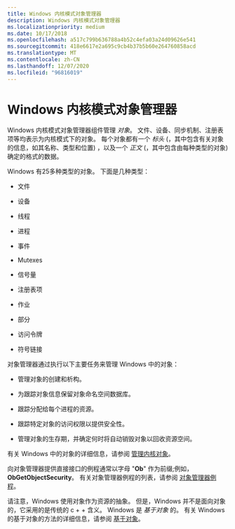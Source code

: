 ```yaml
---
title: Windows 内核模式对象管理器
description: Windows 内核模式对象管理器
ms.localizationpriority: medium
ms.date: 10/17/2018
ms.openlocfilehash: a517c799b636788a4b52c4efa03a24d09626e541
ms.sourcegitcommit: 418e6617e2a695c9cb4b37b5b60e264760858acd
ms.translationtype: MT
ms.contentlocale: zh-CN
ms.lasthandoff: 12/07/2020
ms.locfileid: "96816019"
---
```

# <a name="windows-kernel-mode-object-manager"></a>Windows 内核模式对象管理器


Windows 内核模式对象管理器组件管理 *对象*。 文件、设备、同步机制、注册表项等均表示为内核模式下的对象。 每个对象都有一个 *标头* (，其中包含有关对象的信息，如其名称、类型和位置) ，以及一个 *正文* (，其中包含由每种类型的对象) 确定的格式的数据。

Windows 有25多种类型的对象。 下面是几种类型：

-   文件

-   设备

-   线程

-   进程

-   事件

-   Mutexes

-   信号量

-   注册表项

-   作业

-   部分

-   访问令牌

-   符号链接

对象管理器通过执行以下主要任务来管理 Windows 中的对象：

-   管理对象的创建和析构。

-   为跟踪对象信息保留对象命名空间数据库。

-   跟踪分配给每个进程的资源。

-   跟踪特定对象的访问权限以提供安全性。

-   管理对象的生存期，并确定何时将自动销毁对象以回收资源空间。

有关 Windows 中的对象的详细信息，请参阅 [管理内核对象](managing-kernel-objects.md)。

向对象管理器提供直接接口的例程通常以字母 "**Ob**" 作为前缀;例如， **ObGetObjectSecurity**。 有关对象管理器例程的列表，请参阅 [对象管理器例程](/previous-versions/windows/hardware/drivers/ff557759(v=vs.85))。

请注意，Windows 使用对象作为资源的抽象。 但是，Windows 并不是面向对象的，它采用的是传统的 c + + 含义。 Windows 是 *基于对象* 的。 有关 Windows 的基于对象的方法的详细信息，请参阅 [基于对象](object-based.md)。

 

